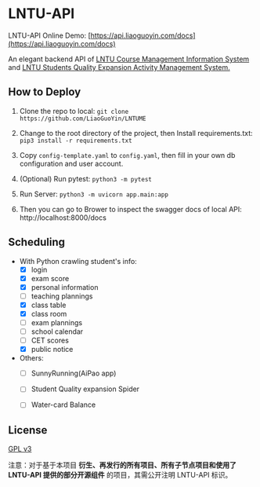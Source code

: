 # LNTU-API
LNTU-API Online Demo: [https://api.liaoguoyin.com/docs](https://api.liaoguoyin.com/docs)



An elegant backend API of [LNTU Course Management Information System](http://202.199.224.119:8080/eams/loginExt.action) and [LNTU Students Quality Expansion Activity Management System.](http://202.199.224.19:8080/)




## How to Deploy

1. Clone the repo to local: `git clone https://github.com/LiaoGuoYin/LNTUME`

2. Change to the root directory of the project, then Install requirements.txt: `pip3 install -r requirements.txt`

3. Copy `config-template.yaml` to `config.yaml`, then fill in your own db configuration and user account.

4. (Optional) Run pytest: `python3 -m pytest`

5. Run Server: `python3 -m uvicorn app.main:app`

6. Then you can go to Brower to inspect the swagger docs of local API: http://localhost:8000/docs

   


## Scheduling
- With Python crawling student's info:
    - [x] login
    - [x] exam score
    - [x] personal information
    - [ ] teaching plannings
    - [x] class table
    - [x] class room
    - [ ] exam plannings
    - [ ] school calendar
    - [ ] CET scores
    - [x] public notice

- Others:
    - [ ] SunnyRunning(AiPao app)
    - [ ] Student Quality expansion Spider
    - [ ] Water-card Balance
    
      
    
## License
[GPL v3](LICENSE)

注意：对于基于本项目 **衍生、再发行的所有项目、所有子节点项目和使用了 LNTU-API 提供的部分开源组件**  的项目，其需公开注明 LNTU-API 标识。
